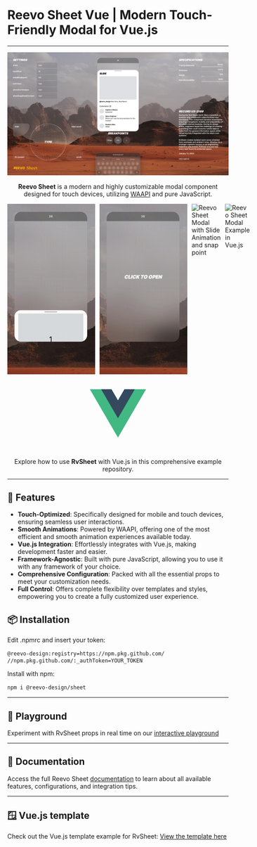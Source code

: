 # Reevo Sheet Vue | Modern Touch-Friendly Modal for Vue.js
<hr />
<img alt="Reevo Sheet Modal - Modern Vue.js bottom sheet modal component" src="./media/img.png" />

<p style="text-align: center">
  <strong>Reevo Sheet</strong> is a modern and highly customizable modal component designed for touch devices, utilizing <a href="https://developer.mozilla.org/en-US/docs/Web/API/Web_Animations_API" target="_blank">WAAPI</a> and pure JavaScript.
</p>

<div style="display: flex; gap: 10px; max-width: 100%">
  <img src="./media/scroll.gif" alt="Reevo Sheet Modal with scrollable content" style="width: 200px; height: auto;">
  <img src="./media/fit-content.gif" alt="Reevo Sheet Modal with Fit Content Feature" style="width: 200px; height: auto;">
  <img src="./media/slide.gif" alt="Reevo Sheet Modal with Slide Animation and snap point" style="width: 200px; height: auto;">
  <img src="./media/rv-sheet-1.gif" alt="Reevo Sheet Modal Example in Vue.js" style="width: 200px; height: auto;">
</div>

<div style="display: flex; width: 100%; justify-content: center; padding: 24px 0;">
  <svg class="logo" viewBox="0 0 128 128" width="128" height="128" data-v-2b313a12=""><path fill="#42b883" d="M78.8,10L64,35.4L49.2,10H0l64,110l64-110C128,10,78.8,10,78.8,10z" data-v-2b313a12=""></path><path fill="#35495e" d="M78.8,10L64,35.4L49.2,10H25.6L64,76l38.4-66H78.8z" data-v-2b313a12=""></path></svg>
</div>

<p style="text-align: center">Explore how to use <strong>RvSheet</strong> with Vue.js in this comprehensive example repository.</p>

<hr />

## 🚀 Features
- **Touch-Optimized**: Specifically designed for mobile and touch devices, ensuring seamless user interactions.
- **Smooth Animations**: Powered by WAAPI, offering one of the most efficient and smooth animation experiences available today.
- **Vue.js Integration**: Effortlessly integrates with Vue.js, making development faster and easier.
- **Framework-Agnostic**: Built with pure JavaScript, allowing you to use it with any framework of your choice.
- **Comprehensive Configuration**: Packed with all the essential props to meet your customization needs.
- **Full Control**: Offers complete flexibility over templates and styles, empowering you to create a fully customized user experience.

## 📦 Installation

Edit .npmrc and insert your token:

```
@reevo-design:registry=https://npm.pkg.github.com/
//npm.pkg.github.com/:_authToken=YOUR_TOKEN
```

Install with npm:

```bash
npm i @reevo-design/sheet
```
<hr />

## 🛝 Playground

Experiment with RvSheet props in real time on our [interactive playground](https://reevo.design/modules/sheet)

<hr />

## 📄 Documentation

Access the full Reevo Sheet [documentation](https://reevo.design/docs/sheet) to learn about all available features, configurations, and integration tips.

<hr />

## 🪟 Vue.js template

Check out the Vue.js template example for RvSheet:
[View the template here](./src/components/rv-sheet.vue)
